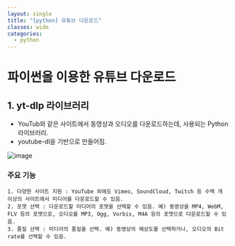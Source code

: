 ```yaml
---
layout: single
title: "[python] 유튜브 다운로드"
classes: wide
categories:
  - python
---
```


# 파이썬을 이용한 유튜브 다운로드
## 1. yt-dlp 라이브러리
 + YouTub와 같은 사이트에서 동영상과 오디오를 다운로드하는데, 사용되는 Python 라이브러리.  
 + youtube-dl을 기반으로 만들어짐.

![image](https://github.com/kig2929kig/kig2929kig.github.io/assets/47412229/3c2ecd70-4b12-4baf-9f38-c8735010f801)  

### 주요 기능
    1. 다양한 사이트 지원 : YouTube 외에도 Vimeo, SoundCloud, Twitch 등 수백 개 이상의 사이트에서 미디어를 다운로드할 수 있음.  
    2. 포맷 선택 : 다운로드할 미디어의 포맷을 선택할 수 있음. 예) 동영상을 MP4, WebM, FLV 등의 포맷으로, 오디오를 MP3, Ogg, Vorbis, M4A 등의 포맷으로 다운로드할 수 있음.  
    3. 품질 선택 : 미디어의 품질을 선택. 예) 동영상의 해상도를 선택하거나, 오디오의 Bit rate를 선택할 수 있음.  
    
    



